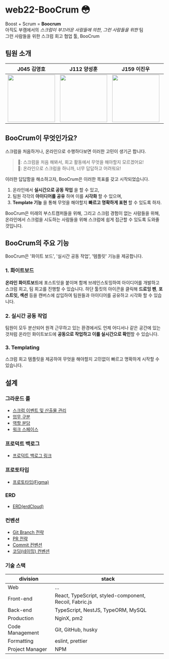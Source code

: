 # web22-BooCrum 😳 
Boost + Scrum = __**Boocrum**__   
아직도 부캠에서의 _스크럼이 부끄러운 사람들에 의한_, _그런 사람들을 위한_ 팀   
그런 사람들을 위한 스크럼 회고 협업 툴, BooCrum
## 팀원 소개
|J045 김영호|J112 양성훈|J159 이진우|J196 주효정|J201 최명성|
|:----:|:----:|:----:|:----:|:----:|
|<img src="https://user-images.githubusercontent.com/52180188/201269039-65ff5a63-26e9-441a-a11f-ce83389fa7c3.png" width="150px" height="150px"/>|<img src="https://user-images.githubusercontent.com/52180188/203566771-eefe89b4-4757-4bd3-bf1d-c17ebbd80356.png" width="150px" height="150px"/>|<img src="https://user-images.githubusercontent.com/52180188/201269128-6a496c3a-fbb8-4488-a99c-39490c5a20f9.png" width="150px" height="150px"/>|<img src="https://user-images.githubusercontent.com/52180188/201269182-4b0cbb2d-714e-4307-8259-90d9c770f0b2.png" width="150px" height="150px"/>|<img src="https://user-images.githubusercontent.com/52180188/201269221-06d09c56-cccb-494a-9c58-fdef6f899f54.png" width="150px" height="150px"/>|

## BooCrum이 무엇인가요?

스크럼을 처음하거나, 온라인으로 수행하다보면 이러한 고민이 생기곤 합니다.

> 🧑: 스크럼을 처음 해봐서, 회고 활동에서 무엇을 해야할지 모르겠어요!   
> 👩: 온라인으로 스크럼을 하니까, 너무 답답하고 어려워요!

이러한 답답함을 해소하고자, BooCrum은 이러한 목표를 갖고 시작되었습니다.
1. 온라인에서  __**실시간으로 공동 작업**__ 을 할 수 있고,
2. 팀원 각각의 __**아이디어를 공유**__ 하며 이를 __**시각화**__ 할 수 있으며,
3. __**Template 기능**__ 을 통해 무엇을 해야할지 __**빠르고 명확하게 표현**__ 할 수 있도록 하자.

BooCrum은 미래의 부스트캠퍼들을 위해, 그리고 스크럼 경험이 없는 사람들을 위해, 온라인에서 스크럼을 시도하는 사람들을 위해 스크럼에 쉽게 접근할 수 있도록 도와줄 것입니다.

## BooCrum의 주요 기능
BooCrum은 '화이트 보드', '실시간 공동 작업', '템플릿' 기능을 제공합니다.

### 1. 화이트보드
**온라인 화이트보드**에 포스트잇을 붙이며 함께 브레인스토밍하여 아이디어를 개발하고 스크럼 회고, 팀 회고를 진행할 수 있습니다.
하단 툴킷의 아이콘을 클릭해 **드로잉 펜**, **포스트잇, 섹션** 등을 캔버스에 삽입하여  팀원들과 아이디어를 공유하고 시각화 할 수 있습니다.

### 2. 실시간 공동 작업
팀원이 모두 분산되어 원격 근무하고 있는 환경에서도 언제 어디서나 같은 공간에 있는 것처럼 온라인 화이트보드에 **공동으로 작업하고 이를 실시간으로 확인**할 수 있습니다.

### 3. Templating
스크럼 회고 템플릿을 제공하여 무엇을 해야할지 고민없이  빠르고 명확하게 시작할 수 있습니다.

## 설계
### 그라운드 룰
- [스크럼 이벤트 및 산출물 관리](https://github.com/boostcampwm-2022/web22-BooCrum/wiki/%EC%8A%A4%ED%81%AC%EB%9F%BC-%EC%9D%B4%EB%B2%A4%ED%8A%B8-%EB%B0%8F-%EC%82%B0%EC%B6%9C%EB%AC%BC-%EA%B4%80%EB%A6%AC)
- [업무 구분](https://github.com/boostcampwm-2022/web22-BooCrum/wiki/%EC%97%85%EB%AC%B4-%EA%B5%AC%EB%B6%84)
- [역할 분담](https://github.com/boostcampwm-2022/web22-BooCrum/wiki/%EC%97%AD%ED%95%A0-%EB%B6%84%EB%8B%B4)
- [워크 스페이스](https://github.com/boostcampwm-2022/web22-BooCrum/wiki/Workspace)
### 프로덕트 백로그
- [프로덕트 백로그 링크](https://candy-yam-479.notion.site/product-backlog-d3739457552142ecb0b7962f106cd1e8)
### 프로토타입
- [프로토타입(Figma)](https://www.figma.com/file/dRPL0Sl74zPA6iPbkWBeYQ/prototype?node-id=14%3A10)
### ERD
- [ERD(erdCloud)](https://www.erdcloud.com/d/6erYNHhg89b3Qr4kA)
### 컨벤션
- [Git Branch 전략](https://github.com/boostcampwm-2022/web22-BooCrum/wiki/Git-%EB%B8%8C%EB%9E%9C%EC%B9%98-%EC%A0%84%EB%9E%B5)
- [PR 전략](https://github.com/boostcampwm-2022/web22-BooCrum/wiki/Pull-Request-%EC%BB%A8%EB%B2%A4%EC%85%98)
- [Commit 컨벤션](https://github.com/boostcampwm-2022/web22-BooCrum/wiki/Commit-%EC%BB%A8%EB%B2%A4%EC%85%98)
- [코딩(네이밍) 컨벤션](https://github.com/boostcampwm-2022/web22-BooCrum/wiki/%EC%BD%94%EB%94%A9-%EC%BB%A8%EB%B2%A4%EC%85%98) 
### 기술 스택
<html>
<body>
<!--StartFragment-->

division | stack
-- | --
Web | …
Front-end | React, TypeScript, styled-component, Recoil, Fabric.js
Back-end | TypeScript, NestJS, TypeORM, MySQL
Production | NginX, pm2
Code Management | Git, GitHub, husky
Formatting | eslint, prettier
Project Manager | NPM


<!--EndFragment-->
</body>
</html>
